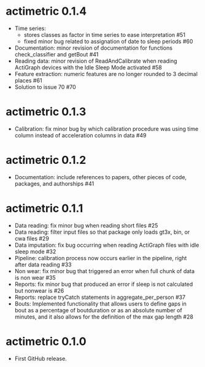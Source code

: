 # actimetric 0.1.4

* Time series: 
    - stores classes as factor in time series to ease interpretation #51
    - fixed minor bug related to assignation of date to sleep periods #60
* Documentation: minor revision of documentation for functions check_classifier and getBout #41
* Reading data: minor revision of ReadAndCalibrate when reading ActiGraph devices with the Idle Sleep Mode activated #58
* Feature extraction: numeric features are no longer rounded to 3 decimal places #61
* Solution to issue 70 #70

# actimetric 0.1.3

* Calibration: fix minor bug by which calibration procedure was using time column instead of acceleration columns in data #49

# actimetric 0.1.2

* Documentation: include references to papers, other pieces of code, packages, and authorships #41

# actimetric 0.1.1

* Data reading: fix minor bug when reading short files #25
* Data reading: filter input files so that package only loads gt3x, bin, or cwa files #29
* Data imputation: fix bug occurring when reading ActiGraph files with idle sleep mode #32
* Pipeline: calibration process now occurs earlier in the pipeline, right after data reading #33
* Non wear: fix minor bug that triggered an error when full chunk of data is non wear #35
* Reports: fix minor bug that produced an error if sleep is not calculated but nonwear is #26
* Reports: replace tryCatch statements in aggregate_per_person #37
* Bouts: Implemented functionality that allows users to define gaps in bout as a percentage of boutduration or as an absolute number of minutes, and it also allows for the definition of the max gap length #28

# actimetric 0.1.0

* First GitHub release.
